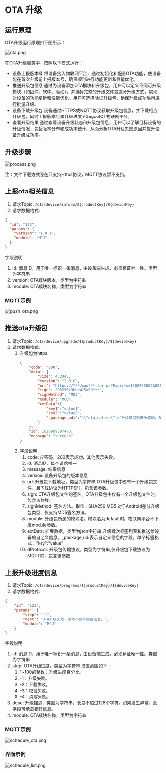 # OTA 升级


## 运行原理

OTA升级运行原理如下图所示：

![ota.png](../imgs/operate/ota.png)

在OTA升级服务中，按照以下模式运行：

- 设备上报版本号 将设备接入物联网平台，通过初始化和配置OTA功能，使设备能在首次升级前上报版本号，确保顺利进行功能更新和性能优化。
- 推送升级包信息 通过为设备添加OTA模块和升级包，用户可以定义不同可升级模块（如固件、软件、驱动），并选择完整的升级文件或差分升级方式，实现对设备的功能更新和性能优化。用户可选择验证升级包，确保升级成功后再进行批量升级。
- 设备下载升级包 设备通过HTTPS或MQTT协议获取升级包信息，并下载相应升级包，同时上报版本号和升级进度至SagooIOT物联网平台。
- 查看升级结果 通过查看设备升级状态和升级包信息，用户可以了解目标设备的升级情况，包括版本分布和成功率统计，从而分析OTA升级失败原因并提升设备升级成功率。

## 升级步骤

![process.png](../imgs/operate/process.png)

注：文件下载方式现在只支持Https协议，MQTT协议暂不支持。

## 上报ota相关信息
1. 请求Topic: `/ota/device/inform/${productKey}/${deviceKey}`
2. 请求数据格式:

```json
{
  "id": "123",
  "params": {
    "version": "1.0.1",
    "module": "MCU"
  }
}
```

字段说明
1. id: 消息ID，用于唯一标识一条消息，由设备端生成，必须保证唯一性。类型为字符串
2. version: OTA模块版本，类型为字符串
3. module: OTA模块名称，类型为字符串

### MQTT示例
![push_ota.png](../imgs/operate/push_ota.png)

##  推送ota升级包
1. 请求Topic: `/ota/device/upgrade/${productKey}/${deviceKey}`
2. 请求数据格式:
    1. 升级包为https
       ```json
       {
           "code": "200",
           "data": {
               "size": 432945,
               "version": "2.0.0",
               "url": "https://***/nop***.tar.gz?Expires=1502955804&OSSAccessKeyId=***&Signature=XfgJu7P6DW***qAKU%3D&security-token=***Tz2IHtIf3***",
               "sign": "93230c3bde425a9d***",
               "signMethod": "MD5",
               "module": "MCU",
               "extData":{
                   "key1":"value1",
                   "key2":"value2",
                   "_package_udi":"{\"ota_notice\":\"升级底层摄像头驱动，解决视频图像模糊的问题。\"}"
               }
           },
           "id": 1626969597470,
           "message": "success"
       }
       ```
    2. 字段说明
        1. code: 应答码，200表示成功，其他表示失败。
        2. id: 消息ID，每个请求唯一
        3. message: 结果信息
        4. version: 设备升级包的版本信息
        5. url: 升级包下载地址，类型为字符串,OTA升级包中仅有一个升级包文件，且下载协议为HTTPS时，包含该参数。
        6. sign: 	OTA升级包文件的签名。OTA升级包中仅有一个升级包文件时，包含该参数。
        7. signMethod: 签名方法。取值：SHA256 MD5 对于Android差分升级包类型，仅支持MD5签名方法。
        8. module: 升级包所属的模块名。模块名为default时，物联网平台不下发module参数。
        9. extData: 扩展数据，类型为json字符串,升级批次标签列表和推送给设备的自定义信息。_package_udi表示自定义信息的字段。单个标签格式："key":"value"
        10. dProtocol: 升级包传输协议，类型为字符串,仅升级包下载协议为MQTT时，包含该参数.


## 上报升级进度信息
1. 请求Topic: `/ota/device/progress/${productKey}/${deviceKey}`
2. 请求数据格式:
```json
{
    "id": "123",
    "params": {
        "step": "-1",
        "desc": "OTA升级失败，请求不到升级包信息。",
        "module": "MCU"
    }
}
```
字段说明

1. id: 消息ID，用于唯一标识一条消息，由设备端生成，必须保证唯一性。类型为字符串
2. step: OTA升级进度，类型为字符串.取值范围如下
    1. 1~100的整数：升级进度百分比。
    2. -1：升级失败。
    3. -2：下载失败。
    4. -3：校验失败。
    5. -4：烧写失败。
3. desc: 升级描述，类型为字符串，长度不超过128个字符。如果发生异常，此字段可承载错误信息。
4. module: OTA模块名称，类型为字符串

### MQTT示例
![schedule_ota.png](../imgs/operate/schedule_ota.png)

### 界面示例
![schedule_list.png](../imgs/operate/schedule_list.png)
